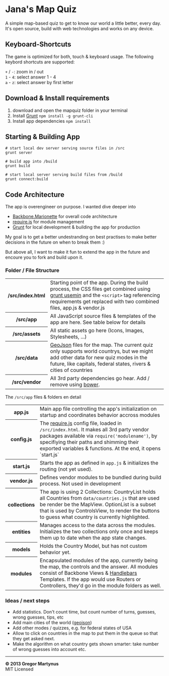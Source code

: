 Jana's Map Quiz
=================

A simple map-based quiz to get to know our world a little
better, every day. It's open source, build with web technologies
and works on any device.


## Keyboard-Shortcuts

The game is optimized for both, touch & keyboard usage. The
following keybord shortcuts are supported:

`+` / `-`: zoom in / out  
`1` - `4`: select answer 1 - 4  
`a` - `z`: select answer by first letter  


## Download & Install requirements

1. download and open the mapquiz folder in your terminal
2. Install [Grunt](http://gruntjs.com/)
   `npm install -g grunt-cli`
3. Install app dependencies
   `npm install`


## Starting & Building App

```
# start local dev server serving source files in /src
grunt server

# build app into /build
grunt build

# start local server serving build files from /build
grunt connect:build
```

## Code Architecture

The app is overengineer on purpose. I wanted dive deeper into

* [Backbone.Marionette](http://marionettejs.com/) for overall code architecture
* [require.js](http://requirejs.org/) for module management
* [Grunt](http://gruntjs.com/) for local development & building the app for production

My goal is to get a better undestranding on best practises to
make better decisions in the future on when to break them :)

But above all, I want to make it fun to extend the app in the future
and encoure you to fork and build upon it.

### Folder / File Structure

<table>
  <tr>
    <th>/src/index.html</th>
    <td>
      Starting point of the app. During the build process,
      the CSS files get combined using <a href="https://github.com/yeoman/grunt-usemin">grunt usemin</a>
      and the <code>&lt;script&gt;</code> tag referencing requirements get replaced with
      two combined files, app.js & vendor.js
    </td>
  </tr>
  <tr>
    <th>/src/app</th>
    <td>
      All JavaScript source files & templates of the app are here.
      See table below for details
    </td>
  </tr>
  <tr>
    <th>/src/assets</th>
    <td>
      All static assets go here (Icons, Images, Stylesheets, ...)
    </td>
  </tr>
  <tr>
    <th>/src/data</th>
    <td>
      <a href="http://geojson.org/">GeoJson</a> files for the map. The current quiz only
      supports world countrys, but we might add other data for new quiz modes
      in the future, like capitals, federal states, rivers & cities of countries
    </td>
  </tr>
  <tr>
    <th>/src/vendor</th>
    <td>
      All 3rd party dependencies go hear. Add / remove using <a href="http://bower.io/">bower</a>.
    </td>
  </tr>
</table>

The `/src/app` files & folders en detail

<table>
  <tr>
    <th>app.js</th>
    <td>
      Main app file controlling the app's initialization on startup
      and coordinates behavior accross modules
    </td>
  </tr>
  <tr>
    <th>config.js</th>
    <td>
      The <a href="http://requirejs.org/">require.js</a> config file, loaded in <code>/src/index.html</code>.
      It makes all 3rd party vendor packages available via <code>require('modulename')</code>, by
      specifiying their paths and shimming their exported variables & functions.
      At the end, it opens `start.js`
    </td>
  </tr>
  <tr>
    <th>start.js</th>
    <td>
      Starts the app as defined in <code>app.js</code> & initializes the routing (not yet used).
    </td>
  </tr>
  <tr>
    <th>vendor.js</th>
    <td>
      Defines vendor modules to be bundled during build process. Not used in development
    </td>
  </tr>
  <tr>
    <th>collections</th>
    <td>
      The app is using 2 Collections: CountryList holds all Countries from <code>data/countries.js</code>
      that are used be render be the MapView. OptionList is a subset that is used by ControlsView,
      to render the buttons to guess what country is currently highlighted.
    </td>
  </tr>
  <tr>
    <th>entities</th>
    <td>
      Manages access to the data across the modules. Initializes the two collections
      only once and keeps them up to date when the app state changes.
    </td>
  </tr>
  <tr>
    <th>models</th>
    <td>Holds the Country Model, but has not custom behavior yet.</td>
  </tr>
  <tr>
    <th>modules</th>
    <td>
      Encapsulated modules of the app, currently being the map, the controls and the answer. All modules
      consist of Backbone Views &amp; <a href="http://handlebarsjs.com/">Handlebars</a> Templates. If the
      app would use Routers or Controllers, they'd go in the module folders as well.
    </td>
  </tr>
</table>

### Ideas / next steps

* Add statistics. Don't count time, but count number of turns,
  guesses, wrong guesses, tips, etc
* Add main cities of the world ([geojson](https://github.com/mahemoff/geodata))
* Add other modes / quizzes, e.g. for federal states of USA
* Allow to click on countries in the map to put them in the queue
  so that they get asked next.
* Make the algorithm on what country gets shown smarter: take number
  of wrong guesses into account etc.

---

**© 2013 Gregor Martynus**  
MIT Licensed
